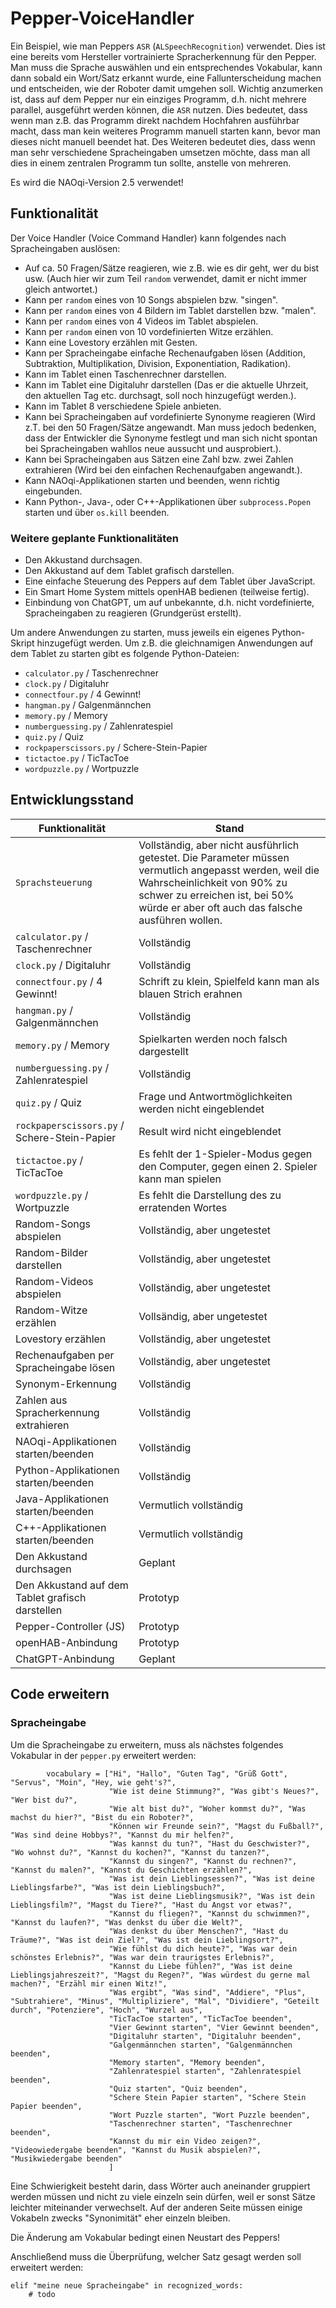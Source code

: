 # Pepper-VoiceHandler

Ein Beispiel, wie man Peppers `ASR` (`ALSpeechRecognition`) verwendet. Dies ist eine bereits vom Hersteller vortrainierte Spracherkennung für den Pepper. Man muss die Sprache auswählen und ein entsprechendes Vokabular, kann dann sobald ein Wort/Satz erkannt wurde, eine Fallunterscheidung machen und entscheiden, wie der Roboter damit umgehen soll. Wichtig anzumerken ist, dass auf dem Pepper nur ein einziges Programm, d.h. nicht mehrere parallel, ausgeführt werden können, die `ASR` nutzen. Dies bedeutet, dass wenn man z.B. das Programm direkt nachdem Hochfahren ausführbar macht, dass man kein weiteres Programm manuell starten kann, bevor man dieses nicht manuell beendet hat. Des Weiteren bedeutet dies, dass wenn man sehr verschiedene Spracheingaben umsetzen möchte, dass man all dies in einem zentralen Programm tun sollte, anstelle von mehreren.

Es wird die NAOqi-Version 2.5 verwendet!

## Funktionalität

Der Voice Handler (Voice Command Handler) kann folgendes nach Spracheingaben auslösen:

- Auf ca. 50 Fragen/Sätze reagieren, wie z.B. wie es dir geht, wer du bist usw. (Auch hier wir zum Teil `random` verwendet, damit er nicht immer gleich antwortet.)
- Kann per `random` eines von 10 Songs abspielen bzw. "singen".
- Kann per `random` eines von 4 Bildern im Tablet darstellen bzw. "malen".
- Kann per `random` eines von 4 Videos im Tablet abspielen.
- Kann per `random` einen von 10 vordefinierten Witze erzählen.
- Kann eine Lovestory erzählen mit Gesten.
- Kann per Spracheingabe einfache Rechenaufgaben lösen (Addition, Subtraktion, Multiplikation, Division, Exponentiation, Radikation).
- Kann im Tablet einen Taschenrechner darstellen.
- Kann im Tablet eine Digitaluhr darstellen (Das er die aktuelle Uhrzeit, den aktuellen Tag etc. durchsagt, soll noch hinzugefügt werden.).
- Kann im Tablet 8 verschiedene Spiele anbieten.
- Kann bei Spracheingaben auf vordefinierte Synonyme reagieren (Wird z.T. bei den 50 Fragen/Sätze angewandt. Man muss jedoch bedenken, dass der Entwickler die Synonyme festlegt und man sich nicht spontan bei Spracheingaben wahllos neue aussucht und ausprobiert.).
- Kann bei Spracheingaben aus Sätzen eine Zahl bzw. zwei Zahlen extrahieren (Wird bei den einfachen Rechenaufgaben angewandt.).
- Kann NAOqi-Applikationen starten und beenden, wenn richtig eingebunden.
- Kann Python-, Java-, oder C++-Applikationen über `subprocess.Popen` starten und über `os.kill` beenden.

### Weitere geplante Funktionalitäten

- Den Akkustand durchsagen.
- Den Akkustand auf dem Tablet grafisch darstellen.
- Eine einfache Steuerung des Peppers auf dem Tablet über JavaScript.
- Ein Smart Home System mittels openHAB bedienen (teilweise fertig).
- Einbindung von ChatGPT, um auf unbekannte, d.h. nicht vordefinierte, Spracheingaben zu reagieren (Grundgerüst erstellt).

Um andere Anwendungen zu starten, muss jeweils ein eigenes Python-Skript hinzugefügt werden. Um z.B. die gleichnamigen Anwendungen auf dem Tablet zu starten gibt es folgende Python-Dateien:

- `calculator.py` / Taschenrechner
- `clock.py` / Digitaluhr
- `connectfour.py` / 4 Gewinnt!
- `hangman.py` / Galgenmännchen
- `memory.py` / Memory
- `numberguessing.py` / Zahlenratespiel
- `quiz.py` / Quiz
- `rockpaperscissors.py` / Schere-Stein-Papier
- `tictactoe.py` / TicTacToe
- `wordpuzzle.py` / Wortpuzzle

## Entwicklungsstand

|Funktionalität|Stand|
|---|---|
|`Sprachsteuerung`|Vollständig, aber nicht ausführlich getestet. Die Parameter müssen vermutlich angepasst werden, weil die Wahrscheinlichkeit von 90% zu schwer zu erreichen ist, bei 50% würde er aber oft auch das falsche ausführen wollen.|
|`calculator.py` / Taschenrechner|Vollständig
|`clock.py` / Digitaluhr|Vollständig|
|`connectfour.py` / 4 Gewinnt!|Schrift zu klein, Spielfeld kann man als blauen Strich erahnen|
|`hangman.py` / Galgenmännchen|Vollständig|
|`memory.py` / Memory|Spielkarten werden noch falsch dargestellt|
|`numberguessing.py` / Zahlenratespiel|Vollständig|
|`quiz.py` / Quiz|Frage und Antwortmöglichkeiten werden nicht eingeblendet|
|`rockpaperscissors.py` / Schere-Stein-Papier|Result wird nicht eingeblendet|
|`tictactoe.py` / TicTacToe|Es fehlt der 1-Spieler-Modus gegen den Computer, gegen einen 2. Spieler kann man spielen|
|`wordpuzzle.py` / Wortpuzzle|Es fehlt die Darstellung des zu erratenden Wortes|
|Random-Songs abspielen|Vollständig, aber ungetestet|
|Random-Bilder darstellen|Vollständig, aber ungetestet|
|Random-Videos abspielen|Vollständig, aber ungetestet|
|Random-Witze erzählen|Vollsändig, aber ungetestet|
|Lovestory erzählen|Vollständig, aber ungetestet|
|Rechenaufgaben per Spracheingabe lösen|Vollständig, aber ungetestet|
|Synonym-Erkennung|Vollständig|
|Zahlen aus Spracherkennung extrahieren|Vollständig|
|NAOqi-Applikationen starten/beenden|Vollständig|
|Python-Applikationen starten/beenden|Vollständig|
|Java-Applikationen starten/beenden|Vermutlich vollständig|
|C++-Applikationen starten/beenden|Vermutlich vollständig|
|Den Akkustand durchsagen|Geplant|
|Den Akkustand auf dem Tablet grafisch darstellen|Prototyp|
|Pepper-Controller (JS)|Prototyp|
|openHAB-Anbindung|Prototyp|
|ChatGPT-Anbindung|Geplant|

## Code erweitern

### Spracheingabe

Um die Spracheingabe zu erweitern, muss als nächstes folgendes Vokabular in der `pepper.py` erweitert werden:

```
        vocabulary = ["Hi", "Hallo", "Guten Tag", "Grüß Gott", "Servus", "Moin", "Hey, wie geht's?",
                      "Wie ist deine Stimmung?", "Was gibt's Neues?", "Wer bist du?",
                      "Wie alt bist du?", "Woher kommst du?", "Was machst du hier?", "Bist du ein Roboter?",
                      "Können wir Freunde sein?", "Magst du Fußball?", "Was sind deine Hobbys?", "Kannst du mir helfen?",
                      "Was kannst du tun?", "Hast du Geschwister?", "Wo wohnst du?", "Kannst du kochen?", "Kannst du tanzen?",
                      "Kannst du singen?", "Kannst du rechnen?", "Kannst du malen?", "Kannst du Geschichten erzählen?",
                      "Was ist dein Lieblingsessen?", "Was ist deine Lieblingsfarbe?", "Was ist dein Lieblingsbuch?",
                      "Was ist deine Lieblingsmusik?", "Was ist dein Lieblingsfilm?", "Magst du Tiere?", "Hast du Angst vor etwas?",
                      "Kannst du fliegen?", "Kannst du schwimmen?", "Kannst du laufen?", "Was denkst du über die Welt?",
                      "Was denkst du über Menschen?", "Hast du Träume?", "Was ist dein Ziel?", "Was ist dein Lieblingsort?",
                      "Wie fühlst du dich heute?", "Was war dein schönstes Erlebnis?", "Was war dein traurigstes Erlebnis?",
                      "Kannst du Liebe fühlen?", "Was ist deine Lieblingsjahreszeit?", "Magst du Regen?", "Was würdest du gerne mal machen?", "Erzähl mir einen Witz!",
                      "Was ergibt", "Was sind", "Addiere", "Plus", "Subtrahiere", "Minus", "Multipliziere", "Mal", "Dividiere", "Geteilt durch", "Potenziere", "Hoch", "Wurzel aus",
                      "TicTacToe starten", "TicTacToe beenden",
                      "Vier Gewinnt starten", "Vier Gewinnt beenden",
                      "Digitaluhr starten", "Digitaluhr beenden",
                      "Galgenmännchen starten", "Galgenmännchen beenden",
                      "Memory starten", "Memory beenden",
                      "Zahlenratespiel starten", "Zahlenratespiel beenden",
                      "Quiz starten", "Quiz beenden",
                      "Schere Stein Papier starten", "Schere Stein Papier beenden",
                      "Wort Puzzle starten", "Wort Puzzle beenden",
                      "Taschenrechner starten", "Taschenrechner beenden",
                      "Kannst du mir ein Video zeigen?", "Videowiedergabe beenden", "Kannst du Musik abspielen?", "Musikwiedergabe beenden"
                      ]
```

Eine Schwierigkeit besteht darin, dass Wörter auch aneinander gruppiert werden müssen und nicht zu viele einzeln sein dürfen, weil er sonst Sätze leichter miteinander verwechselt. Auf der anderen Seite müssen einige Vokabeln zwecks "Synonimität" eher einzeln bleiben.

Die Änderung am Vokabular bedingt einen Neustart des Peppers!

Anschließend muss die Überprüfung, welcher Satz gesagt werden soll erweitert werden:

```
elif "meine neue Spracheingabe" in recognized_words:
    # todo
```
